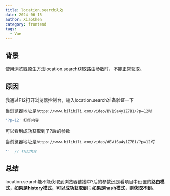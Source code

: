 ```yaml
---
title: location.search失效
date: 2024-06-15
author: XiaoChen
category: frontend
tags:
  - Vue
---
```


## 背景

使用浏览器原生方法location.search获取路由参数时，不能正常获取。

## 原因

我通过F12打开浏览器控制台，输入location.search准备验证一下

当浏览器地址是`https://www.bilibili.com/video/BV1Sa4y1Z7B1/?p=12时`

```js
'?p=12' 打印内容
```

可以看到成功获取到了?后的参数

当浏览器地址是`https://www.bilibili.com/video/#BV1Sa4y1Z7B1/?p=12`时

```js
''  // 打印内容
```

## 总结

location.search能不能获取到浏览器链接中?后的参数还是看项目中设置的**路由模式，如果是history模式，可以成功获取到；如果是hash模式，则获取不到。**
